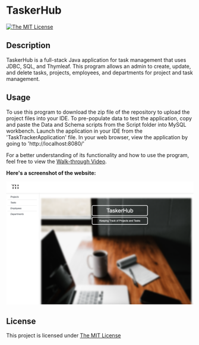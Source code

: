 # TaskerHub
 [![The MIT License](https://img.shields.io/badge/License-MIT-yellow.svg)](https://opensource.org/licenses/MIT)

## Description
TaskerHub is a full-stack Java application for task management that uses JDBC, SQL, and Thymleaf. This program allows an admin to create, update, and delete tasks, projects, 
employees, and departments for project and task management.


## Usage
To use this program to download the zip file of the repository to upload the project files into your IDE. To pre-populate data to test the application, copy and paste the Data and     Schema scripts from the Script folder into MySQL workbench. Launch the application in your IDE from the 'TaskTrackerApplication' file. In your web browser, view the application by 
going to 'http://localhost:8080/'

For a better understanding of its functionality and how to use the program, feel free to view the [Walk-through Video](https://drive.google.com/file/d/1f9_60K1M7jtpV9Eam0QKrn-apavJR7SP/view?usp=sharing).

**Here's a screenshot of the website:**

![MockUp](./media/TaskerHub%20Mock%20Up.png)


## License
This project is licensed under [The MIT License](https://opensource.org/licenses/MIT)





